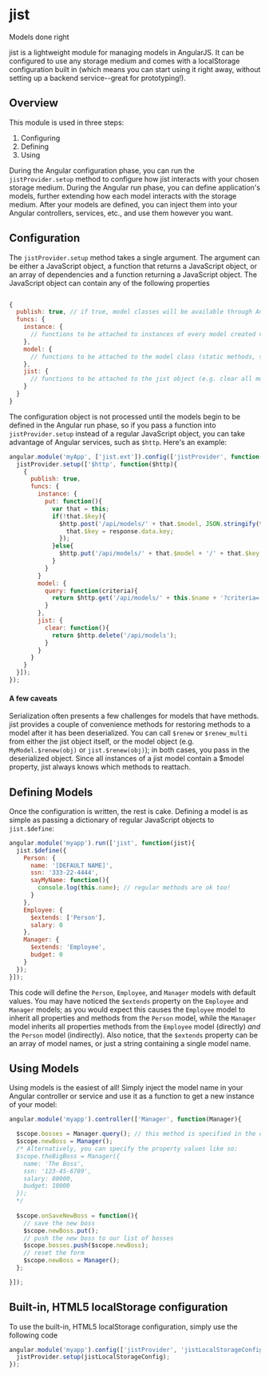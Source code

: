 jist
====

Models done right


jist is a lightweight module for managing models in AngularJS.  It can be configured to use any storage medium and comes with a localStorage configuration built in (which means you can start using it right away, without setting up a backend service--great for prototyping!).


## Overview
This module is used in three steps:
 1. Configuring
 2. Defining
 3. Using

During the Angular configuration phase, you can run the `jistProvider.setup` method to configure how jist interacts with your chosen storage medium.  During the Angular run phase, you can define application's models, further extending how each model interacts with the storage medium.  After your models are defined, you can inject them into your Angular controllers, services, etc., and use them however you want.

## Configuration
The `jistProvider.setup` method takes a single argument.  The argument can be either a JavaScript object, a function that returns a JavaScript object, or an array of dependencies and a function returning a JavaScript object.  The JavaScript object can contain any of the following properties

```javascript

{
  publish: true, // if true, model classes will be available through Angular as injectable dependencies
  funcs: {
    instance: {
      // functions to be attached to instances of every model created via jist
    },
    model: {
      // functions to be attached to the model class (static methods, so to speak)
    },
    jist: {
      // functions to be attached to the jist object (e.g. clear all models from storage medium)
    }
  }
}

```

The configuration object is not processed until the models begin to be defined in the Angular run phase, so if you pass a function into `jistProvider.setup` instead of a regular JavaScript object, you can take advantage of Angular services, such as `$http`.  Here's an example:

```javascript
angular.module('myApp', ['jist.ext']).config(['jistProvider', function(jistProvider){
  jistProvider.setup(['$http', function($http){
    {
      publish: true,
      funcs: {
        instance: {
          put: function(){
            var that = this;
            if(!that.$key){
              $http.post('/api/models/' + that.$model, JSON.stringify(that)).success(function(response){
                that.$key = response.data.key;
              });
            }else{
              $http.put('/api/models/' + that.$model + '/' + that.$key, JSON.stringify(that));
            }
          }
        }
        model: {
          query: function(criteria){
            return $http.get('/api/models/' + this.$name + '?criteria=' + criteria);
          }
        },
        jist: {
          clear: function(){
            return $http.delete('/api/models');
          }
        }
      }
    }
  }]);
});
```

#### A few caveats

Serialization often presents a few challenges for models that have methods.  jist provides a couple of convenience methods for restoring methods to a model after it has been deserialized.  You can call `$renew` or `$renew_multi` from either the jist object itself, or the model object (e.g. `MyModel.$renew(obj)` or `jist.$renew(obj)`); in both cases, you pass in the deserialized object.  Since all instances of a jist model contain a $model property, jist always knows which methods to reattach.

## Defining Models
Once the configuration is written, the rest is cake.  Defining a model is as simple as passing a dictionary of regular JavaScript objects to `jist.$define`:

```javascript
angular.module('myapp').run(['jist', function(jist){
  jist.$define({
    Person: {
      name: '[DEFAULT NAME]',
      ssn: '333-22-4444',
      sayMyName: function(){
        console.log(this.name); // regular methods are ok too!
      }
    },
    Employee: {
      $extends: ['Person'],
      salary: 0
    },
    Manager: {
      $extends: 'Employee',
      budget: 0
    }
  });
}]);
```

This code will define the `Person`, `Employee`, and `Manager` models with default values.  You may have noticed the `$extends` property on the `Employee` and `Manager` models; as you would expect this causes the `Employee` model to inherit all properties and methods from the `Person` model, while the `Manager` model inherits all properties methods from the `Employee` model (directly) *and* the `Person` model (indirectly). Also notice, that the `$extends` property can be an array of model names, or just a string containing a single model name.

## Using Models
Using models is the easiest of all!  Simply inject the model name in your Angular controller or service and use it as a function to get a new instance of your model:

```javascript
angular.module('myapp').controller(['Manager', function(Manager){

  $scope.bosses = Manager.query(); // this method is specified in the configuration (funcs.model.query)
  $scope.newBoss = Manager();
  /* Alternatively, you can specify the property values like so:
  $scope.theBigBoss = Manager({
    name: 'The Boss',
    ssn: '123-45-6789',
    salary: 80000,
    budget: 10000
  });
  */
  
  $scope.onSaveNewBoss = function(){
    // save the new boss
    $scope.newBoss.put();
    // push the new boss to our list of bosses
    $scope.bosses.push($scope.newBoss);
    // reset the form
    $scope.newBoss = Manager();
  };

}]);
```


## Built-in, HTML5 localStorage configuration
To use the built-in, HTML5 localStorage configuration, simply use the following code

```javascript
angular.module('myapp').config(['jistProvider', 'jistLocalStorageConfig', function(jistProvider, jistLocalStorageConfig){
  jistProvider.setup(jistLocalStorageConfig);
});
```

